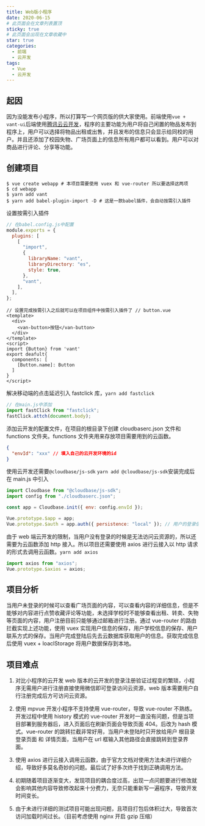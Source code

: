 ```yaml
---
title: Web版小程序
date: 2020-06-15
# 此页面会在文章列表置顶
sticky: true
# 此页面会出现在文章收藏中
star: true
categories:
  - 前端
  - 云开发
tags:
  - Vue
  - 云开发
---
```


## 起因

<!-- > [项目地址](http://188.131.188.209/college) -->

因为没能发布小程序，所以打算写一个网页版的供大家使用。前端使用`vue + vant-ui`后端使用[腾讯云云开发](https://cloudbase.net)，程序的主要功能为用户将自己闲置的物品发布到程序上，用户可以选择将物品出租或出售，并且发布的信息只会显示给同校的用户。并且还添加了校园失物、广场页面上的信息所有用户都可以看到。用户可以对商品进行评论、分享等功能。

<!-- more -->

## 创建项目

```shell
$ vue create webapp # 本项目需要使用 vuex 和 vue-router 所以要选择这两项
$ cd webapp
$ yarn add vant
$ yarn add babel-plugin-import -D # 这是一款babel插件，会自动按需引入插件

```

设置按需引入插件

```js
// 在babel.config.js中配置
module.exports = {
  plugins: [
    [
      "import",
      {
        libraryName: "vant",
        libraryDirectory: "es",
        style: true,
      },
      "vant",
    ],
  ],
};
```

```vue
// 设置完成按需引入之后就可以在项目组件中按需引入插件了 // button.vue
<template>
  <div>
    <van-button>按钮</van-button>
  </div>
</template>
<script>
import {Button} from 'vant'
export deafult{
  components: [
    [Button.name]: Button
  ]
}
</script>
```

解决移动端的点击延迟引入 fastclick 库，`yarn add fastclick`

```js
// 在main.js中添加
import fastClick from "fastclick";
fastClick.attch(document.body);
```

添加云开发的配置文件，在项目的根目录下创建 cloudbaserc.json 文件和 functions 文件夹。functions 文件夹用来存放项目需要用到的云函数。

```json
{
  "envId": "xxx" // 填入自己的云开发环境的id
}
```

使用云开发还需要`@cloudbase/js-sdk` `yarn add @cloudbase/js-sdk`安装完成后在 main.js 中引入

```js
import Cloudbase from "@cloudbase/js-sdk";
import config from "./cloudbaserc.json";

const app = Cloudbase.init({ env: config.envId });

Vue.prototype.$app = app;
Vue.prototype.$auth = app.auth({ persistence: "local" }); // 用户的登录信息保存在localStorage当中
```

由于 web 端云开发的限制，当用户没有登录的时候是无法访问云资源的，所以还需要为云函数添加 http 接入。所以项目还需要使用 axios 进行云接入以 http 请求的形式去调用云函数。`yarn add axios`

```js
import axios from "axios";
Vue.prototype.$axios = axios;
```

## 项目分析

当用户未登录的时候可以查看广场页面的内容，可以查看内容的详细信息，但是不能够对内容进行点赞收藏评论等功能，未选择学校时不能够查看出租、转卖、失物等页面的内容，用户注册目前只能够通过邮箱进行注册。通过 vue-router 的路由拦截实现上述功能，使用 vuex 实现用户信息的保存，用户学校信息的保存、用户联系方式的保存。当用户完成登陆后先去云数据库获取用户的信息。获取完成信息后使用 vuex + loaclStorage 将用户数据保存到本地。

## 项目难点

1. 对比小程序的云开发 web 版本的云开发的登录注册验证过程变的繁琐，小程序无需用户进行注册直接使用微信即可登录访问云资源，web 版本需要用户自行注册完成后方可访问云资源。

2. 使用 mpvue 开发小程序不支持使用 vue-router，导致 vue-router 不熟练。开发过程中使用 history 模式的 vue-router 开发时一直没有问题，但是当项目部署到服务器后，进入页面后在刷新页面会导致页面 404。后改为 hash 模式。vue-router 的跳转拦截非常好用，当用户未登陆时只开放给用户 根目录 登录页面 和 详情页面，当用户在 url 框输入其他路径会直接跳转到登录界面。

3. 使用 axios 进行云接入调用云函数，由于官方文档对使用方法未进行详细介绍，导致好多莫名奇妙的问题。最后试了好多次终于找到正确调用方法。

4. 初期随着项目逐渐变大，发现项目的耦合度过高，出现一点问题要进行修改就会影响其他内容导致修改起来十分费力，无奈只能重新写一遍程序，导致开发时间变长。

5. 由于未进行详细的测试项目可能出现问题，且项目打包后体积过大，导致首次访问加载时间过长。（目前考虑使用 nginx 开启 gzip 压缩）
